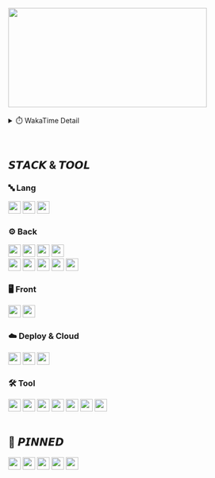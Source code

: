 <br>

<a href="https://github.com/devxb/gitanimals">
<img
  src="https://render.gitanimals.org/farms/sieunnnn"
  width="400"
  height="200"
/>
</a>

<br>
<br>

<div data-iframe-width="150" data-iframe-height="270" data-share-badge-id="a20d3f3f-1b0f-4b00-9bfb-5ffc48a26c2b" data-share-badge-host="https://www.credly.com"></div>
<details>
<summary> ⏱️ WakaTime Detail</summary>
<div>
<img src="https://github-readme-stats.vercel.app/api/wakatime?username=sieunnnn"/>
</div>
</details>

<br>
<br>

## 𝙎𝙏𝘼𝘾𝙆 & 𝙏𝙊𝙊𝙇
### 🔤 Lang
<img src="https://img.shields.io/badge/JavaScript-F7DF1E?style=flat&logo=javascript&logoColor=white" height="25px"/> <img src="https://img.shields.io/badge/Python-3776AB?style=flat&logo=python&logoColor=white" height="25px"/> <img src="https://img.shields.io/badge/Java-0B2C4A?style=flat&logo=java&logoColor=white" height="25px"/>
### ⚙️ Back
<img src="https://img.shields.io/badge/Swagger-85EA2D?style=flat&logo=swagger&logoColor=071D49" height="25px"/> <img src="https://img.shields.io/badge/Spring Rest Docs-6DB33F?style=flat&logoColor=white" height="25px"/> <img src="https://img.shields.io/badge/Spring Boot-6DB33F?style=flat&logo=springboot&logoColor=white" height="25px"/> <img src="https://img.shields.io/badge/Spring Security-6DB33F?style=flat&logo=Spring Security&logoColor=white" height="25px"/> <br>
<img src="https://img.shields.io/badge/MySQL-4479A1?style=flat&logo=mysql&logoColor=white" height="25px"/> <img src="https://img.shields.io/badge/JPA-59666C?style=flat&logo=hibernate&logoColor=white" height="25px"/> <img src="https://img.shields.io/badge/Json WebTokens-black?style=flat&logo=jsonwebtokens&logoColor=white" height="25px"/> <img src="https://img.shields.io/badge/WebSocket Stomp-black?style=flat&logoColor=white" height="25px"/> <img src="https://img.shields.io/badge/Redis-DC382D?style=flat&logo=redis&logoColor=white" height="25px"/> <br>
### 🖥️ Front
<img src="https://img.shields.io/badge/Vue.js-4FC08D?style=flat&logo=vuedotjs&logoColor=white" height="25px"/> <img src="https://img.shields.io/badge/Thymeleaf-005F0F?style=flat&logo=thymeleaf&logoColor=white" height="25px"/> <br>
### ☁️ Deploy & Cloud
<img src="https://img.shields.io/badge/Docker-2496ED?style=flat&logo=docker&logoColor=white" height="25px"/> <img src="https://img.shields.io/badge/GitHub Actions-2088FF?style=flat&logo=githubactions&logoColor=white" height="25px"/> <img src="https://img.shields.io/badge/AWS Service-232F3E?style=flat&logo=amazonaws&logoColor=white" height="25px"/><br>
### 🛠️ Tool
<img src="https://img.shields.io/badge/Jupyter-F37626? style=flat&logo=jupyter&logoColor=white" height="25px"/> <img src="https://img.shields.io/badge/Postman-FF6C37? style=flat&logo=postman&logoColor=white" height="25px"/> <img src="https://img.shields.io/badge/Git-F05032?style=flat&logo=git&logoColor=white" height="25px"/> <img src="https://img.shields.io/badge/Github-black?style=flat&logo=github&logoColor=white" height="25px"/> <img src="https://img.shields.io/badge/Notion-black?style=flat&logo=notion&logoColor=white" height="25px"/> <img src="https://img.shields.io/badge/Figma-black?style=flat&logo=figma&logoColor=white" height="25px"/> <img src="https://img.shields.io/badge/IntelliJ IDEA-black?style=flat&logo=intellijidea&logoColor=white" height="25px"/>
<br>
<br>

## 📌 𝙋𝙄𝙉𝙉𝙀𝘿
<img src="https://img.shields.io/badge/JUnit5-25A162?style=flat&logo=junit5&logoColor=white" height="25px"/> <img src="https://img.shields.io/badge/Azure-0078D4?style=flat&logo=microsoftazure&logoColor=white" height="25px"/> <img src="https://img.shields.io/badge/Kubernetes-326CE5?style=flat&logo=kubernetes&logoColor=white" height="25px"/> <img src="https://img.shields.io/badge/TypeScript-3178C6?style=flat&logo=typescript&logoColor=white" height="25px"> <img src="https://img.shields.io/badge/c-A8B9CC?style=flat&logo=c&logoColor=white" height="25px"> <br>
<br>
<br>
<br>



